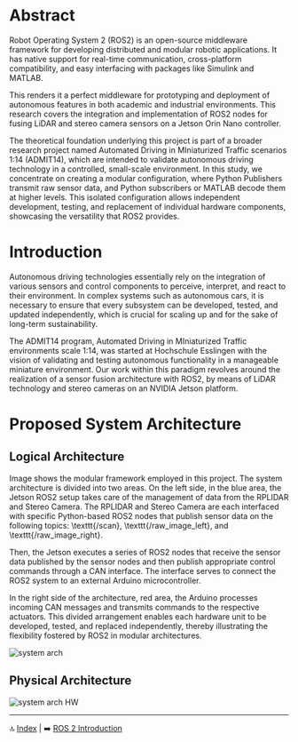 # Abstract
Robot Operating System 2 (ROS2) is an open-source middleware framework for developing distributed and modular robotic applications. It has native support for real-time communication, cross-platform compatibility, and easy interfacing with packages like Simulink and MATLAB.

This renders it a perfect middleware for prototyping and deployment of autonomous features in both academic and industrial environments. This research covers the integration and implementation of ROS2 nodes for fusing LiDAR and stereo camera sensors on a Jetson Orin Nano controller. 

The theoretical foundation underlying this project is part of a broader research project named Automated Driving in MIniaturized Traffic scenarios 1:14 (ADMIT14), which are intended to validate autonomous driving technology in a controlled, small-scale environment. In this study, we concentrate on creating a modular configuration, where Python Publishers transmit raw sensor data, and Python subscribers or MATLAB decode them at higher levels. This isolated configuration allows independent development, testing, and replacement of individual hardware components, showcasing the versatility that ROS2 provides.

# Introduction

Autonomous driving technologies essentially rely on the integration of various sensors and control components to perceive, interpret, and react to their environment. In complex systems such as autonomous cars, it is necessary to ensure that every subsystem can be developed, tested, and updated independently, which is crucial for scaling up and for the sake of long-term sustainability.

The ADMIT14 program, Automated Driving in MIniaturized Traffic environments scale 1:14, was started at Hochschule Esslingen with the vision of validating and testing autonomous functionality in a manageable miniature environment. Our work within this paradigm revolves around the realization of a sensor fusion architecture with ROS2, by means of LiDAR technology and stereo cameras on an NVIDIA Jetson platform.

# Proposed System Architecture

## Logical Architecture

Image shows the modular framework employed in this project. The system architecture is divided into two areas. On the left side, in the blue area, the Jetson ROS2 setup takes care of the management of data from the RPLIDAR and Stereo Camera. The RPLIDAR and Stereo Camera are each interfaced with specific Python-based ROS2 nodes that publish sensor data on the following topics: \texttt{/scan}, \texttt{/raw\_image\_left}, and \texttt{/raw\_image\_right}. 

Then, the Jetson executes a series of ROS2 nodes that receive the sensor data published by the sensor nodes and then publish appropriate control commands through a CAN interface. The interface serves to connect the ROS2 system to an external Arduino microcontroller. 

In the right side of the architecture, red area, the Arduino processes incoming CAN messages and transmits commands to the respective actuators. This divided arrangement enables each hardware unit to be developed, tested, and replaced independently, thereby illustrating the flexibility fostered by ROS2 in modular architectures.

![system arch](https://github.com/user-attachments/assets/f654b3a4-083b-4bbb-9059-a9da8de3f44a)

## Physical Architecture

![system arch HW](https://github.com/user-attachments/assets/ff30c387-1821-4c4f-a1b8-d86c69059528)

---

🔝 [Index](README.md) | ➡️ [ROS 2 Introduction](02_ros2_intro.md)
